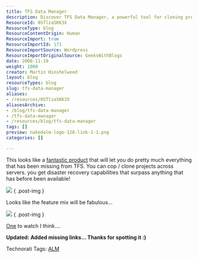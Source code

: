 ```yaml
---
title: TFS Data Manager
description: Discover TFS Data Manager, a powerful tool for cloning projects and enhancing disaster recovery in TFS. Unlock new capabilities for your development process!
ResourceId: 0STlzaSKK3X
ResourceType: blog
ResourceContentOrigin: Human
ResourceImport: true
ResourceImportId: 171
ResourceImportSource: Wordpress
ResourceImportOriginalSource: GeeksWithBlogs
date: 2008-11-10
weight: 1000
creator: Martin Hinshelwood
layout: blog
resourceTypes: blog
slug: tfs-data-manager
aliases:
- /resources/0STlzaSKK3X
aliasesArchive:
- /blog/tfs-data-manager
- /tfs-data-manager
- /resources/blog/tfs-data-manager
tags: []
preview: nakedalm-logo-128-link-1-1.png
categories: []

---
```

This looks like a [fantastic product](http://onepulse.com/) that will let you do pretty much everything that has been missing from TFS. You can cop / clone projects across servers. you get disaster recovery capabilities that surpass anything that has before been available!

[![](images/EnterpriseEditionArchSneakPeek.png)](http://onepulse.com/whatis.aspx)
{ .post-img }

Looks like the feature mix will be fabulous…

[![](images/FeatureMatrix.png)](http://onepulse.com/whatis.aspx)
{ .post-img }

[One](http://onepulse.com/whatis.aspx) to watch I think….

**Updated: Added missing links… Thanks for spotting it :)**

Technorati Tags: [ALM](http://technorati.com/tags/ALM)
